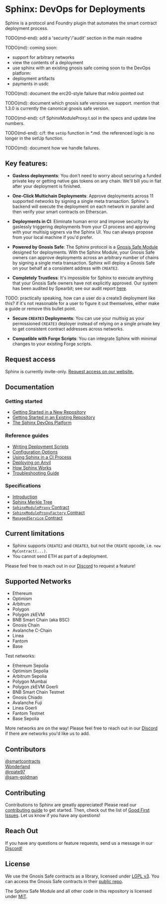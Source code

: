 # Sphinx: DevOps for Deployments

Sphinx is a protocol and Foundry plugin that automates the smart contract deployment process.

TODO(md-end): add a 'security'/'audit' section in the main readme

TODO(md):
coming soon:
- support for arbitrary networks
- view the contents of a deployment
- use sphinx with an existing gnosis safe
coming soon to the DevOps platform:
- deployment artifacts
- payments in usdc

TODO(md): document the erc20-style failure that m4rio pointed out

TODO(md): document which gnosis safe versions we support. mention that 1.3.0 is currently the canonical gnosis safe version.

TODO(md-end): c/f SphinxModuleProxy.t.sol in the specs and update line numbers.

TODO(md-end): c/f: the `setUp` function in *.md. the referenced logic is no longer in the setUp function.

TODO(md): document how we handle failures.

## Key features:

* **Gasless deployments**: You don't need to worry about securing a funded private key or getting native gas tokens on any chain. We'll bill you in fiat after your deployment is finished.

* **One-Click Multichain Deployments**: Approve deployments across 11 supported networks by signing a single meta transaction. Sphinx's backend will execute the deployment on each network in parallel and then verify your smart contracts on Etherscan.

* **Deployments in CI**: Eliminate human error and improve security by gaslessly triggering deployments from your CI process and approving with your multisig signers via the Sphinx UI. You can always propose from your local machine if you'd prefer.

- **Powered by Gnosis Safe**: The Sphinx protocol is a [Gnosis Safe Module](https://docs.safe.global/safe-smart-account/modules) designed for deployments. With the Sphinx Module, your Gnosis Safe owners can approve deployments across an arbitrary number of chains by signing a single meta transaction. Sphinx will deploy a Gnosis Safe on your behalf at a consistent address with `CREATE2`.

- **Completely Trustless**: It's impossible for Sphinx to execute anything that your Gnosis Safe owners have not explicitly approved. Our system has been audited by Spearbit; see our audit report [here](TODO(md)).

TODO: practically speaking, how can a user do a create3 deployment like this? if it's not reasonable for a user to figure it out themselves, either make a guide or remove this bullet point.

- **Secure `CREATE3` Deployments**: You can use your multisig as your permissioned `CREATE3` deployer instead of relying on a single private key to get consistent contract addresses across networks.

* **Compatible with Forge Scripts**: You can integrate Sphinx with minimal changes to your existing Forge scripts.

## Request access

Sphinx is currently invite-only. [Request access on our website.](https://sphinx.dev)

## Documentation

### Getting started

- [Getting Started in a New Repository](https://github.com/sphinx-labs/sphinx/blob/main/docs/cli-quickstart.md)
- [Getting Started in an Existing Repository](https://github.com/sphinx-labs/sphinx/blob/main/docs/cli-existing-project.md)
- [The Sphinx DevOps Platform](https://github.com/sphinx-labs/sphinx/blob/main/docs/ops-getting-started.md)

### Reference guides

- [Writing Deployment Scripts](https://github.com/sphinx-labs/sphinx/blob/main/docs/writing-scripts.md)
- [Configuration Options](https://github.com/sphinx-labs/sphinx/blob/main/docs/configuration-options.md)
- [Using Sphinx in a CI Process](https://github.com/sphinx-labs/sphinx/blob/main/docs/ci-proposals.md)
- [Deploying on Anvil](TODO(md))
- [How Sphinx Works](TODO(md))
- [Troubleshooting Guide](https://github.com/sphinx-labs/sphinx/blob/main/docs/troubleshooting-guide.md)

### Specifications

- [Introduction](https://github.com/sphinx-labs/sphinx/blob/develop/specs/introduction.md)
- [Sphinx Merkle Tree](https://github.com/sphinx-labs/sphinx/blob/develop/specs/merkle-tree.md)
- [`SphinxModuleProxy` Contract](https://github.com/sphinx-labs/sphinx/blob/develop/specs/sphinx-module-proxy.md)
- [`SphinxModuleProxyFactory` Contract](https://github.com/sphinx-labs/sphinx/blob/develop/specs/sphinx-module-proxy-factory.md)
- [`ManagedService` Contract](https://github.com/sphinx-labs/sphinx/blob/develop/specs/managed-service.md)

## Current limitations

- Sphinx supports `CREATE2` and `CREATE3`, but not the `CREATE` opcode, i.e. `new MyContract(...)`.
- You cannot send ETH as part of a deployment.

Please feel free to reach out in our [Discord](https://discord.gg/7Gc3DK33Np) to request a feature!

## Supported Networks

- Ethereum
- Optimism
- Arbitrum
- Polygon
- Polygon zkEVM
- BNB Smart Chain (aka BSC)
- Gnosis Chain
- Avalanche C-Chain
- Linea
- Fantom
- Base

Test networks:

- Ethereum Sepolia
- Optimism Sepolia
- Arbitrum Sepolia
- Polygon Mumbai
- Polygon zkEVM Goerli
- BNB Smart Chain Testnet
- Gnosis Chiado
- Avalanche Fuji
- Linea Goerli
- Fantom Testnet
- Base Sepolia

More networks are on the way! Please feel free to reach out in our [Discord](https://discord.gg/7Gc3DK33Np) if there are networks you'd like us to add.

## Contributors

[@smartcontracts](https://github.com/smartcontracts)\
[Wonderland](https://defi.sucks/)\
[@rpate97](https://github.com/RPate97)\
[@sam-goldman](https://github.com/sam-goldman)

## Contributing

Contributions to Sphinx are greatly appreciated! Please read our [contributing guide](https://github.com/sphinx-labs/sphinx/blob/main/CONTRIBUTING.md) to get started. Then, check out the list of [Good First Issues](https://github.com/sphinx-labs/sphinx/contribute). Let us know if you have any questions!

## Reach Out

If you have any questions or feature requests, send us a message in our [Discord!](https://discord.gg/7Gc3DK33Np)

## License
We use the Gnosis Safe contracts as a library, licensed under [LGPL v3](https://github.com/safe-global/safe-contracts/blob/main/LICENSE). You can access the Gnosis Safe contracts in their [public repo](https://github.com/safe-global/safe-contracts).

The Sphinx Safe Module and all other code in this repository is licensed under [MIT](https://github.com/sphinx-labs/sphinx/blob/develop/LICENSE).
